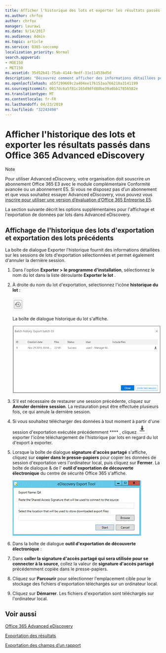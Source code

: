 ```yaml
---
title: Afficher l'historique des lots et exporter les résultats passés dans Office 365 Advanced eDiscovery
ms.author: chrfox
author: chrfox
manager: laurawi
ms.date: 9/14/2017
ms.audience: Admin
ms.topic: article
ms.service: O365-seccomp
localization_priority: Normal
search.appverid:
- MOE150
- MET150
ms.assetid: 35d52b41-75ab-4144-9edf-31e11453bd5d
description: "Découvrez comment afficher des informations détaillées pour les sessions de lots d'exportation sélectionnées et comment annuler la dernière session d'exportation dans Office 365 Advanced eDiscovery.  "
ms.openlocfilehash: a55f299669c2a404ee176153aa766210a3141199
ms.sourcegitcommit: 0017dc6a5f81c165d9dfd88be39a6bb17856582e
ms.translationtype: MT
ms.contentlocale: fr-FR
ms.lasthandoff: 04/23/2019
ms.locfileid: "32243498"
---
```

# <a name="view-batch-history-and-export-past-results-in-office-365-advanced-ediscovery"></a>Afficher l'historique des lots et exporter les résultats passés dans Office 365 Advanced eDiscovery

> [!NOTE]
> Pour utiliser Advanced eDiscovery, votre organisation doit souscrire un abonnement Office 365 E3 avec le module complémentaire Conformité avancée ou un abonnement E5. Si vous ne disposez pas d’un abonnement et que vous souhaitez essayer Advanced eDiscovery, vous pouvez vous [inscrire pour utiliser une version d’évaluation d’Office 365 Entreprise E5](https://go.microsoft.com/fwlink/p/?LinkID=698279). 
  
La section suivante décrit les options supplémentaires pour l'affichage et l'exportation de données par lots dans Advanced eDiscovery. 
  
## <a name="viewing-export-batch-history-and-exporting-previous-batches"></a>Affichage de l'historique des lots d'exportation et exportation des lots précédents

La boîte de dialogue Exporter l'historique fournit des informations détaillées sur les sessions de lots d'exportation sélectionnées et permet également d'annuler la dernière session.
  
1. Dans l'option **Exporter \> le programme d'installation**, sélectionnez le nom du lot dans la liste déroulante **Exporter le lot** . 
    
2. À droite du nom du lot d'exportation, sélectionnez l'icône **historique du lot** : 
    
    ![Icône d’exportation de l’historique par lots](media/a14f6ef9-0c3c-4851-b65d-9380f2d8a38a.gif)
  
    La boîte de dialogue historique du lot s'affiche.
    
    ![Exporter l’historique par lots](media/04c5b75c-348c-491d-b4fe-716659333890.png)
  
3. S'il est nécessaire de restaurer une session précédente, cliquez sur **Annuler dernière session**. La restauration peut être effectuée plusieurs fois, ce qui annule la dernière session.
    
4. Si vous souhaitez télécharger des données à tout moment à partir d'une session d'exportation exécutée précédemment **** , cliquez ![sur l'icône de téléchargement](media/de69b920-a6ac-4ddb-b93e-e1cc5888e6c4.gif) exporter l'icône téléchargement de l'historique par lots en regard du lot d'export à exporter. 
    
5. Lorsque la boîte de dialogue **signature d'accès partagé** s'affiche, cliquez sur **copier dans le presse-papiers** pour copier les données de session d'exportation vers l'ordinateur local, puis cliquez sur **Fermer**. La boîte de dialogue &amp; de l' **outil d'exportation de découverte électronique** du centre de sécurité Office 365 s'affiche. 
    
    ![Boîte de dialogue Exporter la découverte électronique](media/01f79d2d-6da0-45e6-9c6f-ab12347572cb.gif)
  
6. Dans la boîte de dialogue **outil d'exportation de découverte électronique** : 
    
1. Dans **coller la signature d'accès partagé qui sera utilisée pour se connecter à la source**, collez la valeur de **signature d'accès partagé** précédemment copiée dans le presse-papiers. 
    
2. Cliquez sur **Parcourir** pour sélectionner l'emplacement cible pour le stockage des fichiers d'exportation téléchargés sur un ordinateur local. 
    
3. Cliquez sur **Démarrer**. Les fichiers d'exportation sont téléchargés sur l'ordinateur local. 
    
## <a name="see-also"></a>Voir aussi

[Office 365 Advanced eDiscovery](office-365-advanced-ediscovery.md)
  
[Exportation des résultats](export-results-in-advanced-ediscovery.md)

[Exportation des champs d’un rapport](export-report-fields-in-advanced-ediscovery.md)

